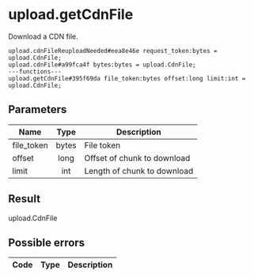 # upload.getCdnFile
Download a CDN file.

```
upload.cdnFileReuploadNeeded#eea8e46e request_token:bytes = upload.CdnFile;
upload.cdnFile#a99fca4f bytes:bytes = upload.CdnFile;
---functions---
upload.getCdnFile#395f69da file_token:bytes offset:long limit:int = upload.CdnFile;
```

## Parameters
| Name | Type | Description |
| ---- | :----: | ----------- |
| file_token | bytes | File token |
| offset | long | Offset of chunk to download |
| limit | int | Length of chunk to download |


## Result
upload.CdnFile

## Possible errors
| Code | Type | Description |
| ---- | :----: | ----------- |

